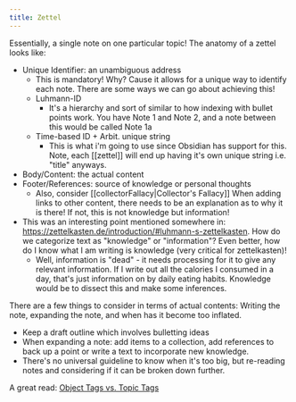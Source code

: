 ```yaml
---
title: Zettel
---
```

Essentially, a single note on one particular topic! The anatomy of a zettel looks like:
- Unique Identifier: an unambiguous address
	- This is mandatory! Why? Cause it allows for a unique way to identify each note. There are some ways we can go about achieving this!
	- Luhmann-ID
		- It's a hierarchy and sort of similar to how indexing with bullet points work. You have Note 1 and Note 2, and a note between this would be called Note 1a
	- Time-based ID + Arbit. unique string
		- This is what i'm going to use since Obsidian has support for this. Note, each [[zettel]] will end up having it's own unique string i.e. "title" anyways.
- Body/Content: the actual content
- Footer/References: source of knowledge or personal thoughts
	- Also, consider [[collectorFallacy|Collector's Fallacy]]
When adding links to other content, there needs to be an explanation as to why it is there! If not, this is not knowledge but information!
- This was an interesting point mentioned somewhere in: https://zettelkasten.de/introduction/#luhmann-s-zettelkasten. How do we categorize text as "knowledge" or "information"? Even better, how do I know what I am writing is knowledge (very critical for zettelkasten)!
	- Well, information is "dead" - it needs processing for it to give any relevant information. If I write out all the calories I consumed in a day, that's just information on by daily eating habits. Knowledge would be to dissect this and make some inferences. 

There are a few things to consider in terms of actual contents: Writing the note, expanding the note, and when has it become too inflated. 
- Keep a draft outline which involves bulletting ideas 
- When expanding a note: add items to a collection, add references to back up a point or write a text to incorporate new knowledge. 
- There's no universal guideline to know when it's too big, but re-reading notes and considering if it can be broken down further.

A great read: [Object Tags vs. Topic Tags](https://zettelkasten.de/posts/object-tags-vs-topic-tags/)